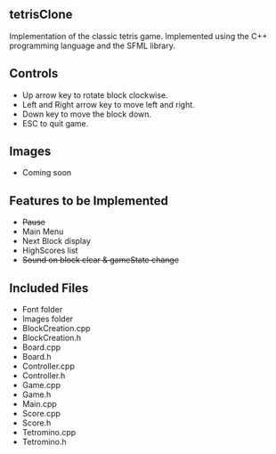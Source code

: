 tetrisClone
------
Implementation of the classic tetris game. Implemented using the C++ programming language and the SFML library.

Controls
------
  - Up arrow key to rotate block clockwise.
  - Left and Right arrow key to move left and right.
  - Down key to move the block down.
  - ESC to quit game.

Images
------
- Coming soon

Features to be Implemented
------
- ~~Pause~~
- Main Menu
- Next Block display
- HighScores list
- ~~Sound on block clear & gameState change~~

Included Files
------
- Font folder
- Images folder
- BlockCreation.cpp	
- BlockCreation.h	
- Board.cpp	
- Board.h	
- Controller.cpp	
- Controller.h	
- Game.cpp	
- Game.h	
- Main.cpp	
- Score.cpp	
- Score.h	
- Tetromino.cpp	
- Tetromino.h
